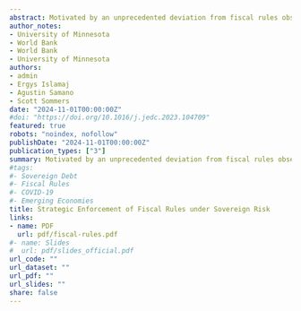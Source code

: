 ```yaml
---
abstract: Motivated by an unprecedented deviation from fiscal rules observed during the COVID-19 pandemic, we develop a sovereign debt model with strategic enforcement of fiscal rules. Empirically, we document that the presence of fiscal rules is statistically significantly associated with lower sovereign spreads during the COVID-19 crisis. This correlation persists even when nations deviate from the rule, suggesting that financial markets do not penalize deviations from the rule during global crises due to an expectation of post-crisis compliance. To test our hypothesis, we enhance a sovereign debt model with the possibility of deviating from the fiscal rule by imposing an exogenous cost of deviation. We show that, if there is no deviation cost during a global crisis, the model can rationalize quantitatively the sovereign spread compressing effect of fiscal rules. Overall, the findings suggest that fiscal rules can help emerging markets and developing economies signal fiscal responsibility during episodes of global financial stress, reducing borrowing costs relative to countries without fiscal rules. 
author_notes:
- University of Minnesota
- World Bank
- World Bank
- University of Minnesota
authors:
- admin
- Ergys Islamaj
- Agustin Samano
- Scott Sommers
date: "2024-11-01T00:00:00Z"
#doi: "https://doi.org/10.1016/j.jedc.2023.104709"
featured: true
robots: "noindex, nofollow"
publishDate: "2024-11-01T00:00:00Z"
publication_types: ["3"]
summary: Motivated by an unprecedented deviation from fiscal rules observed during the COVID-19 pandemic, we develop a sovereign debt model with strategic enforcement of fiscal rules. Empirically, we document that the presence of fiscal rules is statistically significantly associated with lower sovereign spreads during the COVID-19 crisis. This correlation persists even when nations deviate from the rule, suggesting that financial markets do not penalize deviations from the rule during global crises due to an expectation of post-crisis compliance. To test our hypothesis, we enhance a sovereign debt model with the possibility of deviating from the fiscal rule by imposing an exogenous cost of deviation. We show that, if there is no deviation cost during a global crisis, the model can rationalize quantitatively the sovereign spread compressing effect of fiscal rules. Overall, the findings suggest that fiscal rules can help emerging markets and developing economies signal fiscal responsibility during episodes of global financial stress, reducing borrowing costs relative to countries without fiscal rules. 
#tags:
#- Sovereign Debt
#- Fiscal Rules
#- COVID-19
#- Emerging Economies
title: Strategic Enforcement of Fiscal Rules under Sovereign Risk
links:
- name: PDF
  url: pdf/fiscal-rules.pdf
#- name: Slides
#  url: pdf/slides_official.pdf
url_code: ""
url_dataset: ""
url_pdf: ""
url_slides: ""
share: false
---
```


